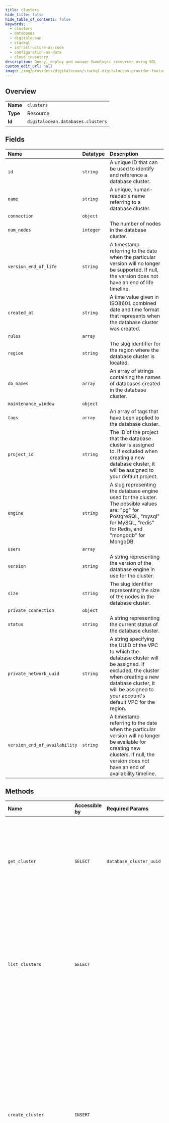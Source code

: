 ```yaml
---
title: clusters
hide_title: false
hide_table_of_contents: false
keywords:
  - clusters
  - databases
  - digitalocean    
  - stackql
  - infrastructure-as-code
  - configuration-as-data
  - cloud inventory
description: Query, deploy and manage Sumologic resources using SQL
custom_edit_url: null
image: /img/providers/digitalocean/stackql-digitalocean-provider-featured-image.png
---
```

  
    

## Overview
<table><tbody>
<tr><td><b>Name</b></td><td><code>clusters</code></td></tr>
<tr><td><b>Type</b></td><td>Resource</td></tr>
<tr><td><b>Id</b></td><td><code>digitalocean.databases.clusters</code></td></tr>
</tbody></table>

## Fields
| Name | Datatype | Description |
|:-----|:---------|:------------|
| `id` | `string` | A unique ID that can be used to identify and reference a database cluster. |
| `name` | `string` | A unique, human-readable name referring to a database cluster. |
| `connection` | `object` |  |
| `num_nodes` | `integer` | The number of nodes in the database cluster. |
| `version_end_of_life` | `string` | A timestamp referring to the date when the particular version will no longer be supported. If null, the version does not have an end of life timeline. |
| `created_at` | `string` | A time value given in ISO8601 combined date and time format that represents when the database cluster was created. |
| `rules` | `array` |  |
| `region` | `string` | The slug identifier for the region where the database cluster is located. |
| `db_names` | `array` | An array of strings containing the names of databases created in the database cluster. |
| `maintenance_window` | `object` |  |
| `tags` | `array` | An array of tags that have been applied to the database cluster. |
| `project_id` | `string` | The ID of the project that the database cluster is assigned to. If excluded when creating a new database cluster, it will be assigned to your default project. |
| `engine` | `string` | A slug representing the database engine used for the cluster. The possible values are: "pg" for PostgreSQL, "mysql" for MySQL, "redis" for Redis, and "mongodb" for MongoDB. |
| `users` | `array` |  |
| `version` | `string` | A string representing the version of the database engine in use for the cluster. |
| `size` | `string` | The slug identifier representing the size of the nodes in the database cluster. |
| `private_connection` | `object` |  |
| `status` | `string` | A string representing the current status of the database cluster. |
| `private_network_uuid` | `string` | A string specifying the UUID of the VPC to which the database cluster will be assigned. If excluded, the cluster when creating a new database cluster, it will be assigned to your account's default VPC for the region. |
| `version_end_of_availability` | `string` | A timestamp referring to the date when the particular version will no longer be available for creating new clusters. If null, the version does not have an end of availability timeline. |
## Methods
| Name | Accessible by | Required Params | Description |
|:-----|:--------------|:----------------|:------------|
| `get_cluster` | `SELECT` | `database_cluster_uuid` | To show information about an existing database cluster, send a GET request to `/v2/databases/$DATABASE_ID`.<br />The response will be a JSON object with a database key. This will be set to an object containing the standard database cluster attributes.<br />The embedded connection and private_connection objects will contain the information needed to access the database cluster.<br />The embedded maintenance_window object will contain information about any scheduled maintenance for the database cluster. |
| `list_clusters` | `SELECT` |  | To list all of the database clusters available on your account, send a GET request to `/v2/databases`. To limit the results to database clusters with a specific tag, include the `tag_name` query parameter set to the name of the tag. For example, `/v2/databases?tag_name=$TAG_NAME`.<br />The result will be a JSON object with a `databases` key. This will be set to an array of database objects, each of which will contain the standard database attributes.<br />The embedded `connection` and `private_connection` objects will contain the information needed to access the database cluster:<br />The embedded `maintenance_window` object will contain information about any scheduled maintenance for the database cluster. |
| `create_cluster` | `INSERT` |  | To create a database cluster, send a POST request to `/v2/databases`.<br />The response will be a JSON object with a key called `database`. The value of this will be an object that contains the standard attributes associated with a database cluster. The initial value of the database cluster's `status` attribute will be `creating`. When the cluster is ready to receive traffic, this will transition to `online`.<br />The embedded `connection` and `private_connection` objects will contain the information needed to access the database cluster.<br />DigitalOcean managed PostgreSQL and MySQL database clusters take automated daily backups. To create a new database cluster based on a backup of an existing cluster, send a POST request to `/v2/databases`. In addition to the standard database cluster attributes, the JSON body must include a key named `backup_restore` with the name of the original database cluster and the timestamp of the backup to be restored. Creating a database from a backup is the same as forking a database in the control panel.<br />Note: Backups are not supported for Redis clusters. |
| `_get_cluster` | `EXEC` | `database_cluster_uuid` | To show information about an existing database cluster, send a GET request to `/v2/databases/$DATABASE_ID`.<br />The response will be a JSON object with a database key. This will be set to an object containing the standard database cluster attributes.<br />The embedded connection and private_connection objects will contain the information needed to access the database cluster.<br />The embedded maintenance_window object will contain information about any scheduled maintenance for the database cluster. |
| `_list_clusters` | `EXEC` |  | To list all of the database clusters available on your account, send a GET request to `/v2/databases`. To limit the results to database clusters with a specific tag, include the `tag_name` query parameter set to the name of the tag. For example, `/v2/databases?tag_name=$TAG_NAME`.<br />The result will be a JSON object with a `databases` key. This will be set to an array of database objects, each of which will contain the standard database attributes.<br />The embedded `connection` and `private_connection` objects will contain the information needed to access the database cluster:<br />The embedded `maintenance_window` object will contain information about any scheduled maintenance for the database cluster. |
| `destroy_cluster` | `EXEC` | `database_cluster_uuid` | To destroy a specific database, send a DELETE request to `/v2/databases/$DATABASE_ID`.<br />A status of 204 will be given. This indicates that the request was processed successfully, but that no response body is needed. |
| `get_evictionPolicy` | `EXEC` | `database_cluster_uuid` | To retrieve the configured eviction policy for an existing Redis cluster, send a GET request to `/v2/databases/$DATABASE_ID/eviction_policy`.<br />The response will be a JSON object with an `eviction_policy` key. This will be set to a string representing the eviction policy. |
| `update_clusterSize` | `EXEC` | `database_cluster_uuid, data__num_nodes, data__size` | To resize a database cluster, send a PUT request to `/v2/databases/$DATABASE_ID/resize`. The body of the request must specify both the size and num_nodes attributes.<br />A successful request will receive a 202 Accepted status code with no body in response. Querying the database cluster will show that its status attribute will now be set to resizing. This will transition back to online when the resize operation has completed. |
| `update_evictionPolicy` | `EXEC` | `database_cluster_uuid, data__eviction_policy` | To configure an eviction policy for an existing Redis cluster, send a PUT request to `/v2/databases/$DATABASE_ID/eviction_policy` specifying the desired policy. |
| `update_maintenanceWindow` | `EXEC` | `database_cluster_uuid, data__day, data__hour` | To configure the window when automatic maintenance should be performed for a database cluster, send a PUT request to `/v2/databases/$DATABASE_ID/maintenance`.<br />A successful request will receive a 204 No Content status code with no body in response. |
